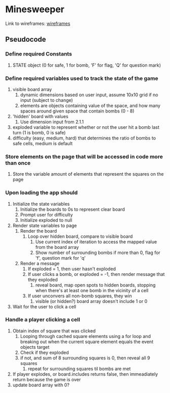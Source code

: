 # Minesweeper

Link to wireframes: [wireframes](wireframes.PNG)

## Pseudocode

### Define required Constants

1. STATE object (0 for safe, 1 for bomb, 'F' for flag, 'Q' for question mark)

### Define required variables used to track the state of the game

1. visible board array
    1. dynamic dimensions based on user input, assume 10x10 grid if no input (subject to change)
    2. elements are objects containing value of the space, and how many spaces around given space that contain bombs (0 - 8)
2. 'hidden' board with values
    1. Use dimension input from 2.1.1
3. exploded variable to represent whether or not the user hit a bomb last turn (1 is bomb, 0 is safe)
4. difficulty (easy, medium, hard) that determines the ratio of bombs to safe cells, medium is default

### Store elements on the page that will be accessed in code more than once

1. Store the variable amount of elements that represent the squares on the page

### Upon loading the app should

1. Initialize the state variables
    1. Initialize the boards to 0s to represent clear board
    2. Prompt user for difficulty
    3. Initialize exploded to null
2. Render state variables to page
    1. Render the board
        1. Loop over hidden board, compare to visible board
            1. Use current index of iteration to access the mapped value from the board array
            2. Show number of surrounding bombs if more than 0, flag for 'f', question mark for 'q'
    2. Render a message
        1. If exploded = 1, then user hasn't exploded
        2. If user clicks a bomb, or exploded = -1, then render message that they exploded
            1. reveal board, map open spots to hidden boards, stopping when there's at least one bomb in the vicinity of a cell
        3. If user unconvers all non-bomb squares, they win
            1. visible (or hidden?) board array doesn't include 1 or 0
3. Wait for the user to click a cell

### Handle a player clicking a cell

1. Obtain index of square that was clicked
    1. Looping through cached square elements using a for loop and breaking out when the current square element equals the event objects target
    2. Check if they exploded
    3. if not, and sum of 8 surrounding squares is 0, then reveal all 9 squares
        1. repeat for surrounding squares til bombs are met
2. If player explodes, or board.includes returns false, then immeadiately return because the game is over
3. update board array with 0?